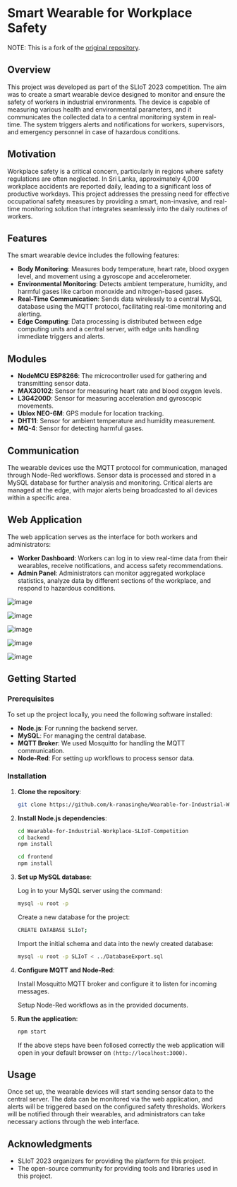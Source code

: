 # Smart Wearable for Workplace Safety
NOTE: This is a fork of the [original repository](https://github.com/k-ranasinghe/Wearable-for-Industrial-Workplace-SLIoT-Competition).

## Overview

This project was developed as part of the SLIoT 2023 competition. The aim was to create a smart wearable device designed to monitor and ensure the safety of workers in industrial environments. The device is capable of measuring various health and environmental parameters, and it communicates the collected data to a central monitoring system in real-time. The system triggers alerts and notifications for workers, supervisors, and emergency personnel in case of hazardous conditions.

## Motivation

Workplace safety is a critical concern, particularly in regions where safety regulations are often neglected. In Sri Lanka, approximately 4,000 workplace accidents are reported daily, leading to a significant loss of productive workdays. This project addresses the pressing need for effective occupational safety measures by providing a smart, non-invasive, and real-time monitoring solution that integrates seamlessly into the daily routines of workers.

## Features

The smart wearable device includes the following features:
- **Body Monitoring**: Measures body temperature, heart rate, blood oxygen level, and movement using a gyroscope and accelerometer.
- **Environmental Monitoring**: Detects ambient temperature, humidity, and harmful gases like carbon monoxide and nitrogen-based gases.
- **Real-Time Communication**: Sends data wirelessly to a central MySQL database using the MQTT protocol, facilitating real-time monitoring and alerting.
- **Edge Computing**: Data processing is distributed between edge computing units and a central server, with edge units handling immediate triggers and alerts.

## Modules

- **NodeMCU ESP8266**: The microcontroller used for gathering and transmitting sensor data.
- **MAX30102**: Sensor for measuring heart rate and blood oxygen levels.
- **L3G4200D**: Sensor for measuring acceleration and gyroscopic movements.
- **Ublox NEO-6M**: GPS module for location tracking.
- **DHT11**: Sensor for ambient temperature and humidity measurement.
- **MQ-4**: Sensor for detecting harmful gases.

## Communication

The wearable devices use the MQTT protocol for communication, managed through Node-Red workflows. Sensor data is processed and stored in a MySQL database for further analysis and monitoring. Critical alerts are managed at the edge, with major alerts being broadcasted to all devices within a specific area.

## Web Application

The web application serves as the interface for both workers and administrators:
- **Worker Dashboard**: Workers can log in to view real-time data from their wearables, receive notifications, and access safety recommendations.
- **Admin Panel**: Administrators can monitor aggregated workplace statistics, analyze data by different sections of the workplace, and respond to hazardous conditions.

![image](https://github.com/user-attachments/assets/24d0b89f-ee03-4e77-abc3-43c007922aa8)

![image](https://github.com/user-attachments/assets/a47561ce-2cfc-48b5-848c-c0905033d406)

![image](https://github.com/user-attachments/assets/b4c9c0b9-9d28-4705-a510-277c560e7b5e)

![image](https://github.com/user-attachments/assets/8582a12a-c17a-4339-a355-58ef020f79e8)

![image](https://github.com/user-attachments/assets/bcb02f9f-4520-446b-a620-30cb6dae59f1)

## Getting Started

### Prerequisites

To set up the project locally, you need the following software installed:

- **Node.js**: For running the backend server.
- **MySQL**: For managing the central database.
- **MQTT Broker**: We used Mosquitto for handling the MQTT communication.
- **Node-Red**: For setting up workflows to process sensor data.

### Installation

1. **Clone the repository**:
   ```bash
   git clone https://github.com/k-ranasinghe/Wearable-for-Industrial-Workplace-SLIoT-Competition.git
   ```

2. **Install Node.js dependencies**:
   ```bash
   cd Wearable-for-Industrial-Workplace-SLIoT-Competition
   cd backend
   npm install

   cd frontend
   npm install
   ```

3. **Set up MySQL database**:
   
   Log in to your MySQL server using the command:

   ```bash
   mysql -u root -p
   ```

   Create a new database for the project:

   ```bash
   CREATE DATABASE SLIoT;
   ```

   Import the initial schema and data into the newly created database:

   ```bash
   mysql -u root -p SLIoT < ../DatabaseExport.sql
   ```

4. **Configure MQTT and Node-Red**:
   
   Install Mosquitto MQTT broker and configure it to listen for incoming messages.
   
   Setup Node-Red workflows as in the provided documents.

5. **Run the application**:
   ```bash
   npm start
   ```

   If the above steps have been follosed correctly the web application will open in your default browser on `(http://localhost:3000)`.


## Usage

Once set up, the wearable devices will start sending sensor data to the central server. The data can be monitored via the web application, and alerts will be triggered based on the configured safety thresholds. Workers will be notified through their wearables, and administrators can take necessary actions through the web interface.

## Acknowledgments

- SLIoT 2023 organizers for providing the platform for this project.
- The open-source community for providing tools and libraries used in this project.



   
